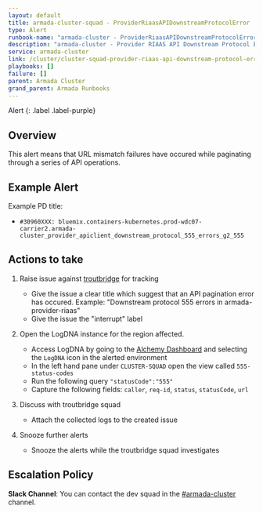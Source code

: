 ```yaml
---
layout: default
title: armada-cluster-squad - ProviderRiaasAPIDownstreamProtocolError
type: Alert
runbook-name: "armada-cluster - ProviderRiaasAPIDownstreamProtocolError"
description: "armada-cluster - Provider RIAAS API Downstream Protocol Error 555"
service: armada-cluster
link: /cluster/cluster-squad-provider-riaas-api-downstream-protocol-error.html
playbooks: []
failure: []
parent: Armada Cluster
grand_parent: Armada Runbooks
---
```


Alert
{: .label .label-purple}

## Overview

This alert means that URL mismatch failures have occured while paginating through a series of API operations.

## Example Alert

Example PD title:
- `#30960XXX: bluemix.containers-kubernetes.prod-wdc07-carrier2.armada-cluster_provider_apiclient_downstream_protocol_555_errors_g2_555`

## Actions to take

1. Raise issue against [troutbridge](https://github.ibm.com/alchemy-containers/troutbridge/issues/new) for tracking
    - Give the issue a clear title which suggest that an API pagination error has occured. Example: "Downstream protocol 555 errors in armada-provider-riaas"
    - Give the issue the "interrupt" label

2. Open the LogDNA instance for the region affected.
    - Access LogDNA by going to the [Alchemy Dashboard](https://alchemy-dashboard.containers.cloud.ibm.com/carrier) and selecting the `LogDNA` icon in the alerted environment
    - In the left hand pane under `CLUSTER-SQUAD` open the view called `555-status-codes`
    - Run the following query `"statusCode":"555"`
    - Capture the following fields: `caller`, `req-id`, `status`, `statusCode`, `url`

4. Discuss with troutbridge squad
    - Attach the collected logs to the created issue

3. Snooze further alerts
    - Snooze the alerts while the troutbridge squad investigates

## Escalation Policy

**Slack Channel**: You can contact the dev squad in the [#armada-cluster](https://ibm-argonauts.slack.com/archives/C54FV49RU) channel.
